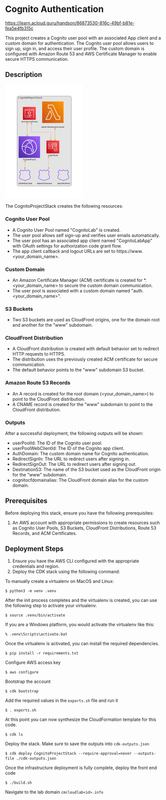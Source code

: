 
# Cognito Authentication
https://learn.acloud.guru/handson/86873530-816c-49bf-b81e-fea5e4fb315c


This project creates a Cognito user pool with an associated App client and a custom domain for authentication. The Cognito user pool allows users to sign up, sign in, and access their user profile. The custom domain is configured with Amazon Route 53 and AWS Certificate Manager to enable secure HTTPS communication.

## Description
<img src="./diagram.png" alt="CDK App Architecture Diagram" width="50%" height="25%">

The CognitoProjectStack creates the following resources:
### Cognito User Pool

- A Cognito User Pool named "CognitoLab" is created.
- The user pool allows self sign-up and verifies user emails automatically.
- The user pool has an associated app client named "CognitoLabApp" with OAuth settings for authorization code grant flow.
- The app client callback and logout URLs are set to https://www.<your_domain_name>.

### Custom Domain

- An Amazon Certificate Manager (ACM) certificate is created for *.<your_domain_name> to secure the custom domain communication.
- The user pool is associated with a custom domain named "auth.<your_domain_name>".

### S3 Buckets

- Two S3 buckets are used as CloudFront origins, one for the domain root and another for the "www" subdomain.

### CloudFront Distribution

- A CloudFront distribution is created with default behavior set to redirect HTTP requests to HTTPS.
- The distribution uses the previously created ACM certificate for secure communication.
- The default behavior points to the "www" subdomain S3 bucket.

### Amazon Route 53 Records

- An A record is created for the root domain (<your_domain_name>) to point to the CloudFront distribution.
- A CNAME record is created for the "www" subdomain to point to the CloudFront distribution.

### Outputs

After a successful deployment, the following outputs will be shown:

- userPoolId: The ID of the Cognito user pool.
- userPoolWebClientId: The ID of the Cognito app client.
- AuthDomain: The custom domain name for Cognito authentication.
- RedirectSignIn: The URL to redirect users after signing in.
- RedirectSignOut: The URL to redirect users after signing out.
- DestinationS3: The name of the S3 bucket used as the CloudFront origin for the "www" subdomain.
- cognitocfdomainalias: The CloudFront domain alias for the custom domain.

## Prerequisites

Before deploying this stack, ensure you have the following prerequisites:
1. An AWS account with appropriate permissions to create resources such as Cognito User Pools, S3 Buckets, CloudFront Distributions, Route 53 Records, and ACM Certificates.

## Deployment Steps

1. Ensure you have the AWS CLI configured with the appropriate credentials and region.
2. Deploy the CDK stack using the following command:

To manually create a virtualenv on MacOS and Linux:
```
$ python3 -m venv .venv
```

After the init process completes and the virtualenv is created, you can use the following
step to activate your virtualenv.
```
$ source .venv/bin/activate
```

If you are a Windows platform, you would activate the virtualenv like this:
```
% .venv\Scripts\activate.bat
```

Once the virtualenv is activated, you can install the required dependencies.
```
$ pip install -r requirements.txt
```

Configure AWS access key
```
$ aws configure
```

Bootstrap the account
```
$ cdk bootstrap
```

Add the required values in the `exports.sh` file and run it
```
$ . exports.sh
```

At this point you can now synthesize the CloudFormation template for this code.
```
$ cdk ls
```

Deploy the stack. Make sure to save the outputs into `cdk-outputs.json`
```
$ cdk deploy CognitoProjectStack --require-approval=never --outputs-file ./cdk-outputs.json
```

Once the infrastructure deployment is fully complete, deploy the front end code
```
$ ./build.sh
```

Navigate to the lab domain
`cmcloudlab<id>.info`
